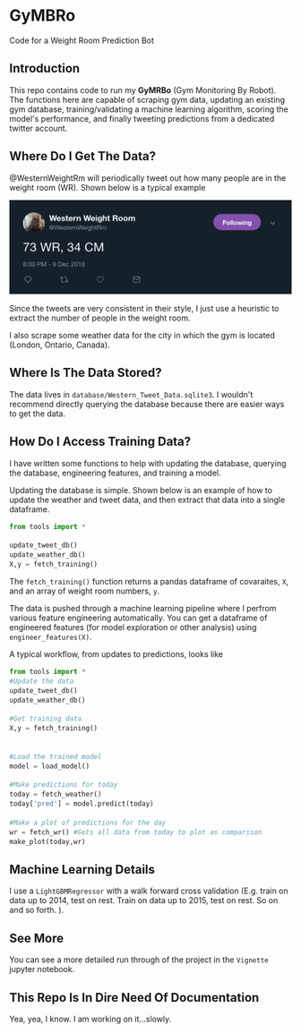 # GyMBRo
Code for a Weight Room Prediction Bot

## Introduction

This repo contains code to run my **GyMRBo** (Gym Monitoring By Robot).  The functions here are capable of scraping gym data, updating an existing gym database, training/validating a machine learning algorithm,
scoring the model's performance, and finally tweeting predictions from a dedicated twitter account.


## Where Do I Get The Data?

@WesternWeightRm will periodically tweet out how many people are in the weight room (WR).  Shown below is a typical example

![A Typical Tweet](TypicalTweet.png)

Since the tweets are very consistent in their style, I just use a heuristic to extract the number of people in the weight room.

I also scrape some weather data for the city in which the gym is located (London, Ontario, Canada).

## Where Is The Data Stored?

The data lives in `database/Western_Tweet_Data.sqlite3`.  I wouldn't recommend directly querying the database because there are easier ways to get the data.

## How Do I Access Training Data?

I have written some functions to help with updating the database, querying the database, engineering features, and training a model.  

Updating the database is simple. Shown below is an example of how to update the weather and tweet data, and then extract that data into a single dataframe.

```python
from tools import *

update_tweet_db()
update_weather_db()
X,y = fetch_training()
```
The `fetch_training()` function returns a pandas dataframe of covaraites,  `X`, and an array of weight room numbers, `y`.  

The data is pushed through a machine learning pipeline where I perfrom various feature engineering automatically.  You can get a dataframe of engineered features (for model exploration or other analysis) using `engineer_features(X)`.

A typical workflow, from updates to predictions, looks like

```python
from tools import *
#Update the data
update_tweet_db()
update_weather_db()

#Get training data
X,y = fetch_training()


#Load the trained model
model = load_model()

#Make predictions for today
today = fetch_weather()
today['pred'] = model.predict(today)

#Make a plot of predictions for the day
wr = fetch_wr() #Gets all data from today to plot as comparison
make_plot(today,wr)
```

## Machine Learning Details

I use a `LightGBMRegressor` with a walk forward cross validation (E.g. train on data up to 2014, test on rest.  Train on data up to 2015, test on rest.  So on and so forth. ).

## See More

You can see a more detailed run through of the project in the `Vignette` jupyter notebook.


## This Repo Is In Dire Need Of Documentation

Yea, yea, I know.  I am working on it...slowly.
